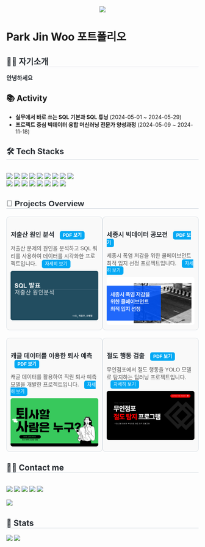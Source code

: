 <div align="center">
    <!-- 인사 이미지 -->
    <img src="https://capsule-render.vercel.app/api?type=soft&color=0:64af69,100:4fa15f&height=180&text=Hello!%20👋%20%20%20Welcome%20to%20my%20GitHub.%20&animation=twinkling&fontColor=ffffff&fontSize=50" />
</div>

<!-- Park Jin Woo 포트폴리오 텍스트 -->
<div style="text-align: left; font-size: 24px; font-weight: bold; margin-top: 20px; color: #282d33;">
</div>

# Park Jin Woo 포트폴리오

<!-- 자기소개 섹션 -->
<div style="text-align: left;"> 
    <h2 style="border-bottom: 1px solid #d8dee4; color: #282d33;"> 🙋‍♂️ 자기소개 </h2>  
    <div style="font-weight: 700; font-size: 15px; text-align: left; color: #282d33;"> 안녕하세요 </div> 
</div>



## 📚 Activity
- **실무에서 바로 쓰는 SQL 기본과 SQL 튜닝** (2024-05-01 ~ 2024-05-29)
- **프로젝트 중심 빅데이터 융합 머신러닝 전문가 양성과정** (2024-05-09 ~ 2024-11-18)

<!-- Tech Stacks 섹션 -->
<div style="text-align: left;">
    <h2 style="border-bottom: 1px solid #d8dee4; color: #282d33;"> 🛠️ Tech Stacks </h2> <br> 
    <div style="text-align: left;"> 
        <img src="https://img.shields.io/badge/PyTorch-EE4C2C?style=flat&logo=PyTorch&logoColor=white">
        <img src="https://img.shields.io/badge/MongoDB-47A248?style=flat&logo=MongoDB&logoColor=white">
        <img src="https://img.shields.io/badge/Linux-FCC624?style=flat&logo=Linux&logoColor=white">
        <img src="https://img.shields.io/badge/Oracle-F80000?style=flat&logo=Oracle&logoColor=white">
        <img src="https://img.shields.io/badge/Notion-000000?style=flat&logo=Notion&logoColor=white">
        <img src="https://img.shields.io/badge/Python-3776AB?style=flat&logo=Python&logoColor=white">
        <img src="https://img.shields.io/badge/Tensorflow-FF6F00?style=flat&logo=Tensorflow&logoColor=white">
        <img src="https://img.shields.io/badge/Hadoop-66CCFF?style=flat&logo=Hadoop&logoColor=white">
        <img src="https://img.shields.io/badge/Hive-FFB81C?style=flat&logo=Hive&logoColor=white"><br/>
        <img src="https://img.shields.io/badge/Tableau-E97627?style=flat&logo=Tableau&logoColor=white">  
        <img src="https://img.shields.io/badge/Pandas-150458?style=flat&logo=pandas&logoColor=white">
        <img src="https://img.shields.io/badge/Numpy-013243?style=flat&logo=numpy&logoColor=white">
        <img src="https://img.shields.io/badge/Matplotlib-3776AB?style=flat&logo=python&logoColor=white">
        <img src="https://img.shields.io/badge/SHAP-0096C7?style=flat&logoColor=white">
        <img src="https://img.shields.io/badge/OpenCV-5C3EE8?style=flat&logo=opencv&logoColor=white">
        <img src="https://img.shields.io/badge/Tkinter-003366?style=flat&logo=python&logoColor=white">
        <img src="https://img.shields.io/badge/YOLO-000000?style=flat&logo=YOLO&logoColor=white">
    </div>
</div>




<!-- Projects 섹션 -->
<div style="font-family: Arial, sans-serif; margin-top: 30px;">
  <h2 style="border-bottom: 2px solid #d8dee4; color: #282d33;">📂 Projects Overview</h2>

  <!-- 첫 번째 행 -->
  <div style="display: flex; justify-content: space-between; margin-top: 20px;">
    <!-- Project 1 -->
    <div style="width: 48%; border: 1px solid #d8dee4; border-radius: 8px; padding: 10px; background-color: #f9f9f9;">
      <h3 style="margin-bottom: 10px; color: #282d33;">
        저출산 원인 분석
        <a href="https://github.com/jinjin7766/Portfolio/blob/main/11%EC%A1%B0_%EB%B0%95%EC%A7%84%EC%9A%B0_%EC%A1%B0%ED%98%9C%EC%A0%95.pdf" style="text-decoration: none; color: white; background-color: #03A9F4; padding: 4px 8px; border-radius: 5px; font-size: 12px; margin-left: 10px;">PDF 보기</a>
      </h3>
      <p style="font-size: 14px; color: #585858; margin-bottom: 10px;">
        저출산 문제의 원인을 분석하고 SQL 쿼리를 사용하여 데이터를 시각화한 프로젝트입니다.
        <a href="https://github.com/jinjin7766/deep" style="text-decoration: none; color: white; background-color: #03A9F4; padding: 4px 8px; border-radius: 5px; font-size: 12px; margin-left: 10px;">자세히 보기</a>
      </p>
      <a href="https://github.com/jinjin7766/Portfolio/blob/main/11%EC%A1%B0_%EB%B0%95%EC%A7%84%EC%9A%B0_%EC%A1%B0%ED%98%9C%EC%A0%95.pdf">
        <img src="https://github.com/jinjin7766/Portfolio/blob/main/SQL_%ED%91%9C%EC%A7%80.png" alt="SQL Project" style="width: 100%; height: auto; border-radius: 5px;">
      </a>
    </div>
    <!-- Project 2 -->
    <div style="width: 48%; border: 1px solid #d8dee4; border-radius: 8px; padding: 10px; background-color: #f9f9f9;">
      <h3 style="margin-bottom: 10px; color: #282d33;">
        세종시 빅데이터 공모전
        <a href="https://github.com/jinjin7766/Portfolio/blob/main/%EC%84%B8%EC%A2%85%EC%8B%9C_%ED%8F%AD%EC%97%BC_%EC%A0%80%EA%B0%90%EC%9D%84_%EC%9C%84%ED%95%9C_%EC%BF%A8%ED%8E%98%EC%9D%B4%EB%B8%8C%EB%A8%BC%ED%8A%B8_%EC%B5%9C%EC%A0%81_%EC%9E%85%EC%A7%80_%EC%84%A0%EC%A0%95.pdf" style="text-decoration: none; color: white; background-color: #03A9F4; padding: 4px 8px; border-radius: 5px; font-size: 12px; margin-left: 10px;">PDF 보기</a>
      </h3>
      <p style="font-size: 14px; color: #585858; margin-bottom: 10px;">
        세종시 폭염 저감을 위한 쿨페이브먼트 최적 입지 선정 프로젝트입니다.
        <a href="https://github.com/jinjin7766/Sejong" style="text-decoration: none; color: white; background-color: #03A9F4; padding: 4px 8px; border-radius: 5px; font-size: 12px; margin-left: 10px;">자세히 보기</a>
      </p>
      <a href="https://github.com/jinjin7766/Portfolio/blob/main/%EC%84%B8%EC%A2%85%EC%8B%9C_%ED%8F%AD%EC%97%BC_%EC%A0%80%EA%B0%90%EC%9D%84_%EC%9C%84%ED%95%9C_%EC%BF%A8%ED%8E%98%EC%9D%B4%EB%B8%8C%EB%A8%BC%ED%8A%B8_%EC%B5%9C%EC%A0%81_%EC%9E%85%EC%A7%80_%EC%84%A0%EC%A0%95.pdf">
        <img src="https://github.com/jinjin7766/Portfolio/blob/main/%EA%B3%B5%EB%AA%A8%EC%A0%84_%ED%91%9C%EC%A7%80.png" alt="Cool Pavement Project" style="width: 100%; height: auto; border-radius: 5px;">
      </a>
    </div>
  </div>

  <!-- 두 번째 행 -->
  <div style="display: flex; justify-content: space-between; margin-top: 20px;">
    <!-- Project 3 -->
    <div style="width: 48%; border: 1px solid #d8dee4; border-radius: 8px; padding: 10px; background-color: #f9f9f9;">
      <h3 style="margin-bottom: 10px; color: #282d33;">
        캐글 데이터를 이용한 퇴사 예측
        <a href="https://github.com/jinjin7766/Portfolio/blob/main/%ED%94%BC%EB%93%9C%EB%B0%B1_%ED%9B%84_%EC%B5%9C%EC%A2%85_%ED%87%B4%EC%82%AC%EC%9E%90%EC%98%88%EC%B8%A1.pdf" style="text-decoration: none; color: white; background-color: #03A9F4; padding: 4px 8px; border-radius: 5px; font-size: 12px; margin-left: 10px;">PDF 보기</a>
      </h3>
      <p style="font-size: 14px; color: #585858; margin-bottom: 10px;">
        캐글 데이터를 활용하여 직원 퇴사 예측 모델을 개발한 프로젝트입니다.
        <a href="https://github.com/jinjin7766/Python" style="text-decoration: none; color: white; background-color: #03A9F4; padding: 4px 8px; border-radius: 5px; font-size: 12px; margin-left: 10px;">자세히 보기</a>
      </p>
      <a href="https://github.com/jinjin7766/Portfolio/blob/main/%ED%94%BC%EB%93%9C%EB%B0%B1_%ED%9B%84_%EC%B5%9C%EC%A2%85_%ED%87%B4%EC%82%AC%EC%9E%90%EC%98%88%EC%B8%A1.pdf">
        <img src="https://github.com/jinjin7766/Portfolio/blob/main/%ED%87%B4%EC%82%AC%EC%98%88%EC%B8%A1_%ED%91%9C%EC%A7%80.png" alt="Employee Turnover Project" style="width: 100%; height: auto; border-radius: 5px;">
      </a>
    </div>
    <!-- Project 4 -->
    <div style="width: 48%; border: 1px solid #d8dee4; border-radius: 8px; padding: 10px; background-color: #f9f9f9;">
      <h3 style="margin-bottom: 10px; color: #282d33;">
        절도 행동 검출
        <a href="https://github.com/jinjin7766/Portfolio/blob/main/%EB%AC%B4%EC%9D%B8%EC%A0%90%ED%8F%AC_%EC%A0%88%EB%8F%84%ED%83%90%EC%A7%80_%ED%94%84%EB%A1%9C%EA%B7%B8%EB%9E%A8.pdf" style="text-decoration: none; color: white; background-color: #03A9F4; padding: 4px 8px; border-radius: 5px; font-size: 12px; margin-left: 10px;">PDF 보기</a>
      </h3>
      <p style="font-size: 14px; color: #585858; margin-bottom: 10px;">
        무인점포에서 절도 행동을 YOLO 모델로 탐지하는 딥러닝 프로젝트입니다.
        <a href="https://github.com/jinjin7766/deep" style="text-decoration: none; color: white; background-color: #03A9F4; padding: 4px 8px; border-radius: 5px; font-size: 12px; margin-left: 10px;">자세히 보기</a>
      </p>
      <a href="https://github.com/jinjin7766/Portfolio/blob/main/%EB%AC%B4%EC%9D%B8%EC%A0%90%ED%8F%AC_%EC%A0%88%EB%8F%84%ED%83%90%EC%A7%80_%ED%94%84%EB%A1%9C%EA%B7%B8%EB%9E%A8.pdf">
        <img src="https://github.com/jinjin7766/Portfolio/blob/main/%EC%A0%88%EB%8F%84%ED%83%90%EC%A7%80_%ED%91%9C%EC%A7%80.png" alt="Theft Detection Project" style="width: 100%; height: auto; border-radius: 5px;">
      </a>
    </div>
  </div>
</div>





<!-- Contact 섹션 -->
<div style="text-align: left;">
    <h2 style="border-bottom: 1px solid #d8dee4; color: #282d33;"> 🧑‍💻 Contact me </h2> <br> 
    <div style="text-align: left;"> 
        <a href="mailto:jinjin776683@gmail.com"><img src="https://img.shields.io/badge/Gmail-EA4335?style=flat&logo=Gmail&logoColor=white"></a>
        <a href="#"><img src="https://img.shields.io/badge/Notion-000000?style=flat&logo=Notion&logoColor=white"></a>
        <a href="#"><img src="https://img.shields.io/badge/Instagram-E4405F?style=flat&logo=Instagram&logoColor=white"></a>
        <a href="https://www.linkedin.com/in/%EC%A7%84%EC%9A%B0-%EB%B0%95-184996333/"><img src="https://img.shields.io/badge/LinkedIn-0077B5?style=flat&logo=LinkedIn&logoColor=white"></a>
        <a href="mailto:jinjin7766@naver.com"><img src="https://img.shields.io/badge/Naver-03C75A?style=flat&logo=Naver&logoColor=white"></a>
    </div>  
    <br> 
    <div style="text-align: left;"> 
        <a href="https://hits.seeyoufarm.com">
            <img src="https://hits.seeyoufarm.com/api/count/incr/badge.svg?url=https%3A%2F%2Fgithub.com%2Fjinjin7766%2F&count_bg=%23000000&title_bg=%23000000&icon=github.svg&icon_color=%23FFFFFF&title=GitHub&edge_flat=false"/>
        </a>
    </div> 
</div>


<!-- Stats 섹션 -->
<div style="text-align: left;"> 
    <h2 style="border-bottom: 1px solid #d8dee4; color: #282d33;"> 🏅 Stats </h2> 
    <div style="text-align: left;"> 
        <img src="https://github-readme-stats.vercel.app/api?username=jinjin7766&bg_color=180,ffffff,00000000&title_color=000000&text_color=000000"/>
        <img src="https://github-readme-stats.vercel.app/api/top-langs/?username=jinjin7766&layout=compact&bg_color=180,ffffff,00000000&title_color=000000&text_color=000000"/>
    </div> 
</div>


